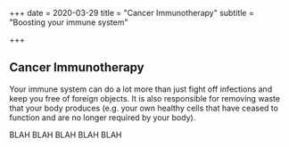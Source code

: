 +++
date = 2020-03-29
title = "Cancer Immunotherapy"
subtitle = "Boosting your immune system"

+++

## Cancer Immunotherapy

Your immune system can do a lot more than just fight off infections and keep you free of foreign objects. It is also responsible for removing waste that your body produces (e.g. your own healthy cells that have ceased to function and are no longer required by your body).


BLAH BLAH BLAH BLAH BLAH
